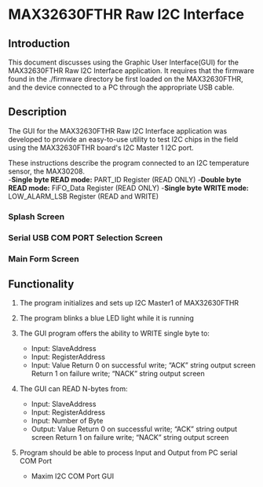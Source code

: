 # MAX32630FTHR Raw I2C Interface

## Introduction
This document discusses using the Graphic User Interface(GUI) for the MAX32630FTHR Raw I2C Interface application. It requires that the firmware found in the ./firmware directory be first loaded on the MAX32630FTHR, and the device connected to a PC through the appropriate USB cable.

## Description
The GUI for the MAX32630FTHR Raw I2C Interface application was developed to provide an easy-to-use utility to test I2C chips in the field using the MAX32630FTHR board's I2C Master 1 I2C port. 

These instructions describe the program connected to an I2C temperature sensor, the MAX30208.  
	-**Single byte READ mode:** PART_ID Register (READ ONLY)
	-**Double byte READ mode:** FiFO_Data Register (READ ONLY)
	-**Single byte WRITE mode:** LOW_ALARM_LSB Register (READ and WRITE)

### Splash Screen

### Serial USB COM PORT Selection Screen

### Main Form Screen

## Functionality
1.	The program initializes and sets up I2C Master1 of MAX32630FTHR

2.	The program blinks a blue LED light while it is running

3.	The GUI program offers the ability to WRITE single byte to: 
    - Input: 	SlaveAddress
    - Input: 	RegisterAddress
    - Input: 	Value
Return 0 on successful write;  “ACK” string output screen 
Return 1 on failure write; “NACK” string output screen

4.	The GUI can READ N-bytes from:
    - Input: 	SlaveAddress
    -	Input: 	RegisterAddress
    -	Input: 	Number of Byte
    -	Output:  Value
Return 0 on successful write;  “ACK” string output screen 
Return 1 on failure write; “NACK” string output screen

5.	Program should be able to process Input and Output from PC serial COM Port
    - Maxim I2C COM Port GUI

